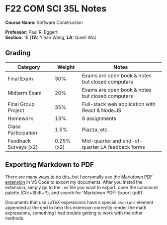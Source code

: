 # F22 COM SCI 35L Notes

**Course Name:** Software Construction

**Professor:** Paul R. Eggert <br>
**Section:** 1E (**TA:** Yihan Wang, **LA:** Qianli Wu)


## Grading

| Category              | Weight     | Notes                                            |
| --------------------- | ---------- | ------------------------------------------------ |
| Final Exam            | 30%        | Exams are open book & notes but closed computers |
| Midterm Exam          | 20%        | Exams are open book & notes but closed computers |
| Final Group Project   | 35%        | Full-stack web application with React & Node.JS  |
| Homework              | 13%        | 6 assignments                                    |
| Class Participation   | 1.5%       | Piazza, etc.                                     |
| Feedback Surveys (x2) | 0.25% (x2) | Mid-quarter and end-of-quarter LA feedback forms |


## Exporting Markdown to PDF

There are [many ways to do this](https://gist.github.com/justincbagley/ec0a6334cc86e854715e459349ab1446), but I personally use the [Markdown PDF extension](https://marketplace.visualstudio.com/items?itemName=yzane.markdown-pdf) in VS Code to export my documents. After you install the extension, simply go to the `.md` file you want to export, open the command palette (Ctrl+Shift+P), and search for 'Markdown PDF: Export (pdf)'.

Documents that use LaTeX expressions have a special `<script>` element appended at the end to help this extension correctly render the math expressions, something I had trouble getting to work with the other methods.
